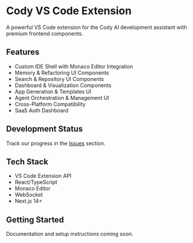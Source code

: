 # Cody VS Code Extension

A powerful VS Code extension for the Cody AI development assistant with premium frontend components.

## Features

- Custom IDE Shell with Monaco Editor Integration
- Memory & Refactoring UI Components
- Search & Repository UI Components
- Dashboard & Visualization Components
- App Generation & Templates UI
- Agent Orchestration & Management UI
- Cross-Platform Compatibility
- SaaS Auth Dashboard

## Development Status

Track our progress in the [Issues](https://github.com/cyber-bytezz/cody-vscode-extension/issues) section.

## Tech Stack

- VS Code Extension API
- React/TypeScript
- Monaco Editor
- WebSocket
- Next.js 14+

## Getting Started

Documentation and setup instructions coming soon.